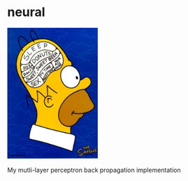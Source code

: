 # neural

<img src="homer.jpg" height="300">

My mutli-layer perceptron back propagation implementation
